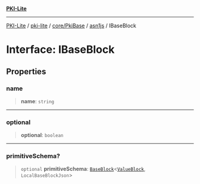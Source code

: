 [**PKI-Lite**](../../../../../../README.md)

---

[PKI-Lite](../../../../../../README.md) / [pki-lite](../../../../../README.md) / [core/PkiBase](../../../README.md) / [asn1js](../README.md) / IBaseBlock

# Interface: IBaseBlock

## Properties

### name

> **name**: `string`

---

### optional

> **optional**: `boolean`

---

### primitiveSchema?

> `optional` **primitiveSchema**: [`BaseBlock`](../classes/BaseBlock.md)\<[`ValueBlock`](../classes/ValueBlock.md), `LocalBaseBlockJson`\>

